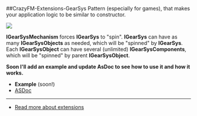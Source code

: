 ##CrazyFM-Extensions-GearSys
Pattern (especially for games), that makes your application logic to be similar to constructor.

![](https://github.com/CrazyFlasher/crazyfm/blob/gh-pages/assets/gears.jpg?raw=true)

**IGearSysMechanism** forces **IGearSys** to "spin". **IGearSys** can have as many **IGearSysObjects** as needed, which will be "spinned"
 by **IGearSys**.
Each **IGearSysObject** can have several (unlimited) **IGearSysComponents**, which will be "spinned" by parent **IGearSysObject**.

**Soon I'll add an example and update AsDoc to see how to use it and how it works.**

- **Example** (soon!)
- [ASDoc](http://188.166.108.195/projects/crazyfm/extensions/gearSys/doc)

***

- [Read more about extensions](../../extensions)